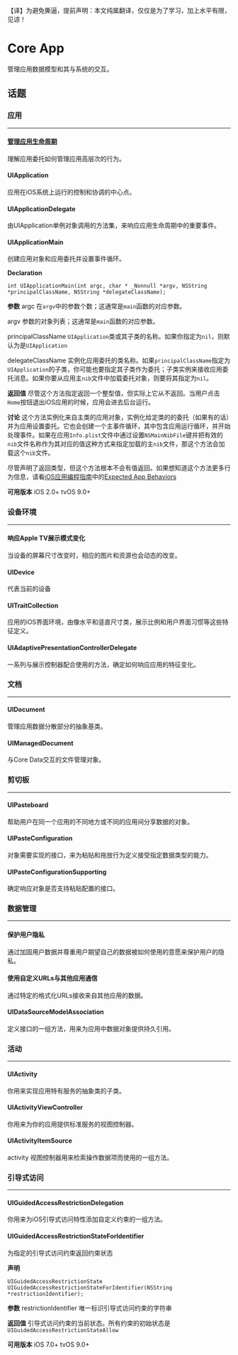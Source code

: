 【译】为避免撕逼，提前声明：本文纯属翻译，仅仅是为了学习，加上水平有限，见谅！

# Core App
管理应用数据模型和其与系统的交互。

## 话题
### 应用
---
#### [管理应用生命周期](https://github.com/singmiya/translate/blob/uikit_translate/OC_REF/%E7%AE%A1%E7%90%86%E5%BA%94%E7%94%A8%E7%94%9F%E5%91%BD%E5%91%A8%E6%9C%9F.md)
理解应用委托如何管理应用高层次的行为。

#### UIApplication
应用在iOS系统上运行的控制和协调的中心点。

#### UIApplicationDelegate
由UIApplication单例对象调用的方法集，来响应应用生命周期中的重要事件。

#### UIApplicationMain
创建应用对象和应用委托并设置事件循环。

**Declaration**
```
int UIApplicationMain(int argc, char * _Nonnull *argv, NSString *principalClassName, NSString *delegateClassName);
```
**参数**
argc
在`argv`中的参数个数；这通常是`main`函数的对应参数。

argv
参数的对象列表；这通常是`main`函数的对应参数。

principalClassName
`UIApplication`类或其子类的名称。如果你指定为`nil`，则默认为是`UIApplication`

delegateClassName
实例化应用委托的类名称。如果`principalClassName`指定为`UIApplication`的子类，你可能也要指定其子类作为委托；子类实例来接收应用委托消息。如果你要从应用主`nib`文件中加载委托对象，则要将其指定为`nil`。

**返回值**
尽管这个方法指定返回一个整型值，但实际上它从不返回。当用户点击`Home`按钮退出iOS应用的时候，应用会进去后台运行。

**讨论**
这个方法实例化来自主类的应用对象，实例化给定类的的委托（如果有的话）并为应用设置委托。它也会创建一个主事件循环，其中包含应用运行循环，并开始处理事件。如果在应用`Info.plist`文件中通过设置`NSMainNibFile`键并把有效的`nib`文件名称作为其对应的值这种方式来指定加载的主`nib`文件，那这个方法会加载这个`nib`文件。

尽管声明了返回类型，但这个方法根本不会有值返回。如果想知道这个方法更多行为信息，请看[iOS应用编程指南](https://developer.apple.com/library/etc/redirect/xcode/content/1189/documentation/iPhone/Conceptual/iPhoneOSProgrammingGuide/Introduction/Introduction.html#//apple_ref/doc/uid/TP40007072)中的[Expected App Behaviors](https://developer.apple.com/library/etc/redirect/xcode/content/1189/documentation/iPhone/Conceptual/iPhoneOSProgrammingGuide/ExpectedAppBehaviors/ExpectedAppBehaviors.html#//apple_ref/doc/uid/TP40007072-CH3)

**可用版本**
iOS 2.0+
tvOS 9.0+

### 设备环境
---
#### 响应Apple TV展示模式变化
当设备的屏幕尺寸改变时，相应的图片和资源也会动态的改变。

#### UIDevice
代表当前的设备

#### UITraitCollection
应用的iOS界面环境，由像水平和竖直尺寸类，展示比例和用户界面习惯等这些特征定义。

#### UIAdaptivePresentationControllerDelegate
一系列与展示控制器配合使用的方法，确定如何响应应用的特征变化。

### 文档
---
#### UIDocument
管理应用数据分散部分的抽象基类。

#### UIManagedDocument
与Core Data交互的文件管理对象。

### 剪切板
---
#### UIPasteboard
帮助用户在同一个应用的不同地方或不同的应用间分享数据的对象。

#### UIPasteConfiguration
对象需要实现的接口，来为粘贴和拖放行为定义接受指定数据类型的能力。

#### UIPasteConfigurationSupporting
确定响应对象是否支持粘贴配置的接口。

### 数据管理
---
#### 保护用户隐私
通过加固用户数据并尊重用户期望自己的数据被如何使用的意愿来保护用户的隐私。

#### 使用自定义URLs与其他应用通信
通过特定的格式化URLs接收来自其他应用的数据。

#### UIDataSourceModelAssociation
定义接口的一组方法，用来为应用中数据对象提供持久引用。


### 活动
---
#### UIActivity
你用来实现应用特有服务的抽象类的子类。

#### UIActivityViewController
你用来为你的应用提供标准服务的视图控制器。

#### UIActivityItemSource
activity 视图控制器用来检索操作数据项而使用的一组方法。

### 引导式访问
---
#### UIGuidedAccessRestrictionDelegation
你用来为iOS引导式访问特性添加自定义约束的一组方法。

#### UIGuidedAccessRestrictionStateForIdentifier
为指定的引导式访问约束返回约束状态

**声明**
```
UIGuidedAccessRestrictionState UIGuidedAccessRestrictionStateForIdentifier(NSString *restrictionIdentifier);
```

**参数**
restrictionIdentifier
唯一标识引导式访问约束的字符串

**返回值**
引导式访问约束的当前状态。所有约束的初始状态是`UIGuidedAccessRestrictionStateAllow`

**可用版本**
iOS 7.0+
tvOS 9.0+


